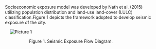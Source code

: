 Socioeconomic exposure model was developed by Nath et al. (2015) utilizing population distribution and land-use land-cover (LULC) classification.Figure 1 depicts the framework adopted to develop seismic exposure of the city. 

&nbsp;&nbsp;&nbsp;&nbsp;![Picture 1](https://github.com/user-attachments/assets/940e5919-7b17-47f1-ba14-5f1ecb6aa92b)






&nbsp;&nbsp;&nbsp;&nbsp;&nbsp;&nbsp;&nbsp;&nbsp;&nbsp;&nbsp;&nbsp;&nbsp;&nbsp;&nbsp;&nbsp;&nbsp;&nbsp;&nbsp;&nbsp;&nbsp;Figure 1. Seismic Exposure Flow Diagram.
